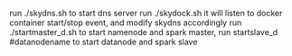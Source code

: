 run ./skydns.sh to start dns server
run ./skydock.sh it will listen to docker container start/stop event, and modify skydns accordingly
run ./startmaster_d.sh to start namenode and spark master, run startslave_d #datanodename to start datanode and spark slave
